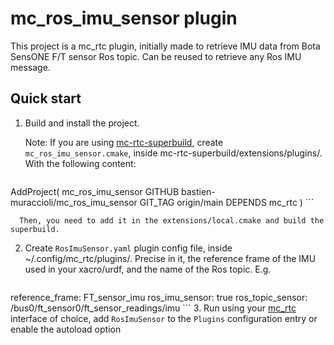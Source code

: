 mc_ros_imu_sensor plugin
==

This project is a mc_rtc plugin, initially made to retrieve IMU data from Bota SensONE F/T sensor Ros topic.
Can be reused to retrieve any Ros IMU message.

Quick start
--

1. Build and install the project.

	Note: If you are using [mc-rtc-superbuild](https://github.com/mc-rtc/mc-rtc-superbuild), create `mc_ros_imu_sensor.cmake`, inside mc-rtc-superbuild/extensions/plugins/. With the following content:    
	
	```cmake
AddProject( mc_ros_imu_sensor
  GITHUB bastien-muraccioli/mc_ros_imu_sensor
  GIT_TAG origin/main
  DEPENDS mc_rtc
)
	```
	
	  Then, you need to add it in the extensions/local.cmake and build the superbuild.

2. Create `RosImuSensor.yaml` plugin config file, inside ~/.config/mc_rtc/plugins/. 
    Precise in it, the reference frame of the IMU used in your xacro/urdf, and the name of the Ros topic.
    E.g.
    ```yaml
reference_frame: FT_sensor_imu
ros_imu_sensor: true
ros_topic_sensor: /bus0/ft_sensor0/ft_sensor_readings/imu
    ``` 
3. Run using your [mc_rtc] interface of choice, add `RosImuSensor` to the `Plugins` configuration entry or enable the autoload option

[mc_rtc]: https://jrl-umi3218.github.io/mc_rtc/